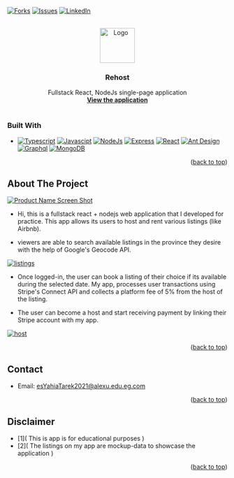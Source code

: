 <!-- Improved compatibility of back to top link: See: https://github.com/othneildrew/Best-README-Template/pull/73 -->

<a name="readme-top"></a>

[![Forks][forks-shield]][forks-url]  [![Issues][issues-shield]][issues-url]  [![LinkedIn][linkedin-shield]][linkedin-url]

<!-- PROJECT LOGO -->

<br />
<div align="center">
  <a href="https://github.com/YahiaEng/rehost">
    <img src="https://res.cloudinary.com/rehost/image/upload/v1680310903/512_ywia0s.png" alt="Logo" width="80" height="80">
  </a>

<h3 align="center">Rehost</h3>

<p align="center">
    Fullstack React, NodeJs single-page application
    <br />
    <a href="https://crimson-horse-vest.cyclic.app/"><strong>View the application</strong></a>
    <br />
    <br />
  </p>
</div>

### Built With

* [![Typescript](https://img.shields.io/badge/Typescipt-175DD6?style=for-the-badge&logo=typescript&logoColor=white)](https://www.typescriptlang.org/)  [![Javascipt](https://img.shields.io/badge/JavaScript-F7DF1E?style=for-the-badge&logo=javascript&logoColor=black)](https://www.javascript.com/)  [![NodeJs](https://img.shields.io/badge/NodeJs-green?style=for-the-badge&logo=node.js&logoColor=black)](https://nodejs.org/en)  [![Express](https://img.shields.io/badge/Express-white?style=for-the-badge&logo=express&logoColor=black)](https://expressjs.com/)  [![React][React.js]][React-url]  [![Ant Design](https://img.shields.io/badge/AntDesign-C74545?style=for-the-badge&logo=antdesign&logoColor=blue)](https://ant.design/)  [![Graphql](https://img.shields.io/badge/GraphQl-grey?style=for-the-badge&logo=graphql&logoColor=DD1DD7)](https://graphql.org/)  [![MongoDB](https://img.shields.io/badge/MongoDB-white?style=for-the-badge&logo=mongodb&logoColor=green)](https://www.mongodb.com/)


<p align="right">(<a href="#readme-top">back to top</a>)</p>


<!-- ABOUT THE PROJECT -->

## About The Project

[![Product Name Screen Shot][product-screenshot]](https://res.cloudinary.com/rehost/image/upload/v1680310762/rehosthomepagePNG_w7o2sb.png)

* Hi, this is a fullstack react + nodejs web application that I developed for practice. This app allows its users to host and rent various listings (like Airbnb).

* viewers are able to search available listings in the province they desire with the help of Google's Geocode API.

[![listings][listings-screenshot]](https://res.cloudinary.com/rehost/image/upload/v1680316160/rehostlisting_l0qniy.png)

* Once logged-in, the user can book a listing of their choice if its available during the selected date. My app, processes user transactions using Stripe's Connect API and collects a platform fee of 5% from the host of the listing.

* The user can become a host and start receiving payment by linking their Stripe account with my app.

[![host][host-screenshot]](https://res.cloudinary.com/rehost/image/upload/v1680316300/rehosthost_toaztj.png)

<p align="right">(<a href="#readme-top">back to top</a>)</p>



<!-- CONTACT -->

## Contact

* Email: esYahiaTarek2021@alexu.edu.eg.com

<p align="right">(<a href="#readme-top">back to top</a>)</p>

<!-- ACKNOWLEDGMENTS -->

## Disclaimer

* [1]( This is app is for educational purposes )
* [2]( The listings on my app are mockup-data to showcase the application )

<p align="right">(<a href="#readme-top">back to top</a>)</p>

<!-- MARKDOWN LINKS & IMAGES -->

<!-- https://www.markdownguide.org/basic-syntax/#reference-style-links -->

[contributors-shield]: https://img.shields.io/github/contributors/YahiaEng/rehost.svg?style=for-the-badge
[contributors-url]: https://github.com/YahiaEng/rehost/graphs/contributors
[forks-shield]: https://img.shields.io/github/forks/YahiaEng/rehost.svg?style=for-the-badge
[forks-url]: https://github.com/YahiaEng/rehost/network/members
[stars-shield]: https://img.shields.io/github/stars/YahiaEng/rehost.svg?style=for-the-badge
[stars-url]: https://github.com/YahiaEng/rehost/stargazers
[issues-shield]: https://img.shields.io/github/issues/YahiaEng/rehost.svg?style=for-the-badge
[issues-url]: https://github.com/YahiaEng/rehost/issues
[license-shield]: https://img.shields.io/github/license/YahiaEng/rehost.svg?style=for-the-badge
[license-url]: https://github.com/YahiaEng/rehost/blob/master/LICENSE.txt
[linkedin-shield]: https://img.shields.io/badge/-LinkedIn-black.svg?style=for-the-badge&logo=linkedin&colorB=555
[linkedin-url]: https://linkedin.com/in/yahia-tarek-118716268
[product-screenshot]: https://res.cloudinary.com/rehost/image/upload/v1680310762/rehosthomepagePNG_w7o2sb.png
[host-screenshot]: https://res.cloudinary.com/rehost/image/upload/v1680316300/rehosthost_toaztj.png
[listings-screenshot]: https://res.cloudinary.com/rehost/image/upload/v1680316160/rehostlisting_l0qniy.png
[Next.js]: https://img.shields.io/badge/next.js-000000?style=for-the-badge&logo=nextdotjs&logoColor=white
[Next-url]: https://nextjs.org/
[React.js]: https://img.shields.io/badge/React-20232A?style=for-the-badge&logo=react&logoColor=61DAFB
[React-url]: https://reactjs.org/
[Vue.js]: https://img.shields.io/badge/Vue.js-35495E?style=for-the-badge&logo=vuedotjs&logoColor=4FC08D
[Vue-url]: https://vuejs.org/
[Angular.io]: https://img.shields.io/badge/Angular-DD0031?style=for-the-badge&logo=angular&logoColor=white
[Angular-url]: https://angular.io/
[Svelte.dev]: https://img.shields.io/badge/Svelte-4A4A55?style=for-the-badge&logo=svelte&logoColor=FF3E00
[Svelte-url]: https://svelte.dev/
[Laravel.com]: https://img.shields.io/badge/Laravel-FF2D20?style=for-the-badge&logo=laravel&logoColor=white
[Laravel-url]: https://laravel.com
[Bootstrap.com]: https://img.shields.io/badge/Bootstrap-563D7C?style=for-the-badge&logo=bootstrap&logoColor=white
[Bootstrap-url]: https://getbootstrap.com
[JQuery.com]: https://img.shields.io/badge/jQuery-0769AD?style=for-the-badge&logo=jquery&logoColor=white
[JQuery-url]: https://jquery.com
[Javascipt]: https://img.shields.io/badge/JavaScript-F7DF1E?style=for-the-badge&logo=javascript&logoColor=black
[Javascript-url]: https://reactjs.org/
[Typescipt]: https://img.shields.io/badge/Typescript-20232A?style=for-the-badge&logo=react&logoColor=61DAFB
[Typescipt-url]: https://reactjs.org/
